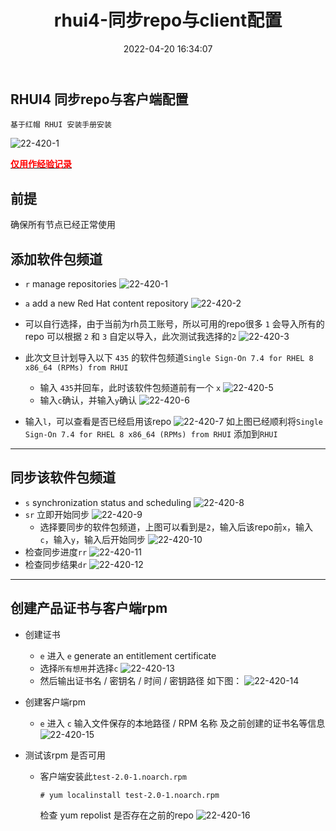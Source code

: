 ﻿---
title: rhui4-同步repo与client配置
date: 2022-04-20 16:34:07
tags:
  - RHUI4
categories:
  - usage
---

<h2>RHUI4 同步repo与客户端配置 </h2>

<html><pre><code>基于红帽 RHUI 安装手册安装</code></pre></html>

![22-420-1](/images/22420/1.png)

**<u><font color=red>仅用作经验记录</font></u>**
<!-- more -->

## 前提
确保所有节点已经正常使用

## 添加软件包频道
- `r` manage repositories
   ![22-420-1](/images/22420/1.png)
- `a` add a new Red Hat content repository
   ![22-420-2](/images/22420/2.png)
- 可以自行选择，由于当前为rh员工账号，所以可用的repo很多
  `1` 会导入所有的repo
  可以根据 `2` 和 `3` 自定以导入，此次测试我选择的`2`
  ![22-420-3](/images/22420/3.png)

- 此次文旦计划导入以下 `435` 的软件包频道`Single Sign-On 7.4 for RHEL 8 x86_64 (RPMs) from RHUI`
  - 输入 `435`并回车，此时该软件包频道前有一个 `x`
    ![22-420-5](/images/22420/5.png)
  - 输入`c`确认，并输入`y`确认
    ![22-420-6](/images/22420/6.png)
- 输入`l`，可以查看是否已经启用该repo
  ![22-420-7](/images/22420/7.png)
如上图已经顺利将`Single Sign-On 7.4 for RHEL 8 x86_64 (RPMs) from RHUI` 添加到`RHUI`

---

## 同步该软件包频道
- `s` synchronization status and scheduling
  ![22-420-8](/images/22420/8.png)
- `sr` 立即开始同步
  ![22-420-9](/images/22420/9.png)
  - 选择要同步的软件包频道，上图可以看到是`2`，输入后该repo前`x`，输入`c`，输入`y`，输入后开始同步
    ![22-420-10](/images/22420/10.png)
- 检查同步进度`rr`
  ![22-420-11](/images/22420/11.png)
- 检查同步结果`dr`
  ![22-420-12](/images/22420/12.png)

---

## 创建产品证书与客户端rpm
- 创建证书
  - `e` 进入 `e` generate an entitlement certificate
  - 选择`所有想用`并选择`c`
    ![22-420-13](/images/22420/13.png)
  - 然后输出证书名 / 密钥名 / 时间 / 密钥路径 如下图：
    ![22-420-14](/images/22420/14.png)
- 创建客户端rpm
  - `e` 进入 `c` 输入文件保存的本地路径 / RPM 名称 及之前创建的证书名等信息
    ![22-420-15](/images/22420/15.png)
	
- 测试该rpm 是否可用
  - 客户端安装此`test-2.0-1.noarch.rpm`
    ```
    # yum localinstall test-2.0-1.noarch.rpm
	```
	检查 yum repolist 是否存在之前的repo
	![22-420-16](/images/22420/16.png)
  








  
  